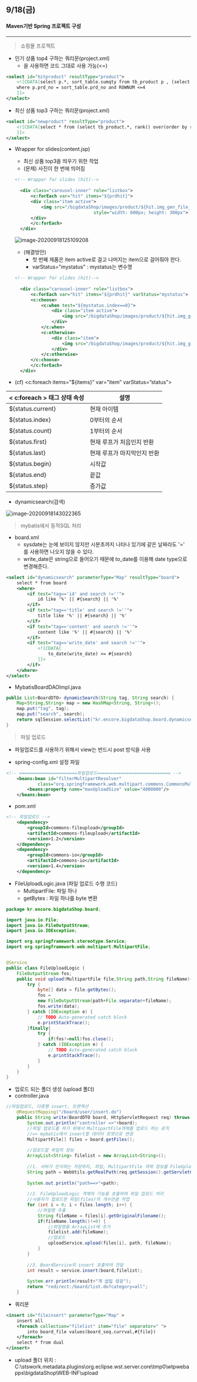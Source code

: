 ## 9/18(금)

#### Maven기반 Spring 프로젝트 구성

--------

> 쇼핑몰 프로젝트

- 인기 상품 top4 구하는 쿼리문(project.xml)
  - <![CDATA[(쿼리문)]] >을 사용하면 코드 그대로 사용 가능(<=)

```xml
<select id="hitproduct" resultType="product">
	<![CDATA[select p.*, sort_table.sumqty from tb_product p , (select prd_no, sum(qty) 	as sumqty from tb_order_product GROUP by prd_no order by sumqty desc) sort_table
	where p.prd_no = sort_table.prd_no and ROWNUM <=4
	]]>
</select>
```



- 최신 상품 top3 구하는 쿼리문(project.xml)

```xml
<select id="newproduct" resultType="product">
	<![CDATA[select * from (select tb_product.*, rank() over(order by reg_dtm desc) 			myrank from tb_product) rank_table where myrank <= 3
	]]>
</select>
```



- Wrapper for slides(content.jsp)

  - 최신 상품 top3을 띄우기 위한 작업 
  - (문제) 사진이 한 번에 띄어짐

  ```xml
  <!-- Wrapper for slides (hit)-->
  					
  	<div class="carousel-inner" role="listbox">
  		<c:forEach var="hit" items="${prdhit}">
  		<div class="item active">
  			<img src="/bigdataShop/images/product/${hit.img_gen_file_nm}" alt="Image"
  								style="width: 600px; height: 300px">
  		</div>
  		</c:forEach>
  	</div>
  ```

  ![image-20200918125109208](C:\Users\whtpw\AppData\Roaming\Typora\typora-user-images\image-20200918125109208.png)

  - (해결방안)
    - 첫 번째 제품은 item active로 걸고 나머지는 item으로 걸어줘야 한다.
    - varStatus="mystatus"  : mystatus는 변수명

  ```xml
  <!-- Wrapper for slides (hit)-->
  					
  	<div class="carousel-inner" role="listbox">
  		<c:forEach var="hit" items="${prdhit}" varStatus="mystatus">		
  		<c:choose>
  			<c:when test="${mystatus.index==0}">
  				<div class="item active">
  					<img src="/bigdataShop/images/product/${hit.img_gen_file_nm}" 							alt="Image" style="width: 600px; height: 300px">
  				</div>
  			</c:when>
  			<c:otherwise>
  				<div class="item">
  					<img src="/bigdataShop/images/product/${hit.img_gen_file_nm}" 							alt="Image" style="width: 600px; height: 300px">
  				</div>
  			</c:otherwise>
  		</c:choose>	
  		</c:forEach>
  	</div>
  ```

  

- (cf)  <c:foreach items=”${items}” var=”item” varStatus=”status”>

| < c:foreach > 태그 상태 속성 | 설명                        |
| ---------------------------- | --------------------------- |
| ${status.current}            | 현재 아이템                 |
| ${status.index}              | 0부터의 순서                |
| ${status.count}              | 1부터의 순서                |
| ${status.first}              | 현재 루프가 처음인지 반환   |
| ${status.last}               | 현재 루프가 마지막인지 반환 |
| ${status.begin}              | 시작값                      |
| ${status.end}                | 끝값                        |
| ${status.step}               | 증가값                      |



- dynamicsearch(검색)

![image-20200918143022365](C:\Users\whtpw\AppData\Roaming\Typora\typora-user-images\image-20200918143022365.png)



> mybatis에서 동적SQL 처리

- board.xml
  - sysdate는 눈에 보이지 않지만 시분초까지 나타나 있기에 같은 날짜라도 '=' 를 사용하면 나오지 않을 수 있다.
  - write_date은 string으로 들어오기 때문에 to_date를 이용해 date type으로 변경해준다.

```xml
<select id="dynamicsearch" parameterType="Map" resultType="board">
	select * from board 
	<where>
		<if test="tag=='id' and search !=''">
			id like '%' || #{search} || '%'
		</if>
		<if test="tag=='title' and search !=''">
			title like '%' || #{search} || '%'
		</if>
		<if test="tag=='content' and search !=''">
			content like '%' || #{search} || '%'
		</if>
		<if test="tag=='write_date' and search !=''">
			<![CDATA[
				to_date(write_date) <= #{search}
			]]>
		</if>
	</where>
</select>
```



- MybatisBoardDAOImpl.java

```java
public List<BoardDTO> dynamicSearch(String tag, String search) {
	Map<String,String> map = new HashMap<String, String>();
	map.put("tag", tag);
	map.put("search", search);
	return sqlSession.selectList("kr.encore.bigdataShop.board.dynamicsearch",map);
}
```



> 파일 업로드 

- 파일업로드를 사용하기 위해서 view는 반드시 post 방식을 사용

- spring-config.xml 설정 파일

```xml
<!-- ======================파일업로드============================ -->
	<beans:bean id="filterMultipartResolver"
			class="org.springframework.web.multipart.commons.CommonsMultipartResolver">
		<beans:property name="maxUploadSize" value="4000000"/>	
	</beans:bean>
```



- pom.xml

```xml
<!-- 파일업로드 -->
	<dependency>
		<groupId>commons-fileupload</groupId>
		<artifactId>commons-fileupload</artifactId>
		<version>1.2</version>
	</dependency>
	<dependency>
		<groupId>commons-io</groupId>
		<artifactId>commons-io</artifactId>
		<version>1.4</version>
	</dependency>
```



- FileUploadLogic.java (파일 업로드 수행 코드)
  - MultipartFile: 파일 하나 
  - getBytes : 파일 하나를 byte 변환

```java
package kr.encore.bigdataShop.board;

import java.io.File;
import java.io.FileOutputStream;
import java.io.IOException;

import org.springframework.stereotype.Service;
import org.springframework.web.multipart.MultipartFile;


@Service
public class FileUploadLogic {
	FileOutputStream fos;
	public void upload(MultipartFile file,String path,String fileName){
		try {
			byte[] data = file.getBytes();
			fos = 
			new FileOutputStream(path+File.separator+fileName);
			fos.write(data);
		} catch (IOException e) {
			// TODO Auto-generated catch block
			e.printStackTrace();
		}finally{
			try {
				if(fos!=null)fos.close();
			} catch (IOException e) {
				// TODO Auto-generated catch block
				e.printStackTrace();
			}
		}
	}
}
```



- 업로드 되는 폴더 생성 (upload 폴더)
- controller.java

```java
//파일업로드, 다중행 insert, 트랜잭션
	@RequestMapping("/board/user/insert.do")
	public String write(BoardDTO board, HttpServletRequest req) throws Exception{
		System.out.println("controller =>"+board);
		//파일 업로드를 하기 위해서 MultipartFile객체를 업로드 하는 로직
		//=> mybatis에서 insert할 데이터 포맷으로 변경
		MultipartFile[] files = board.getFiles();
		
		//업로드할 파일의 정보 
		ArrayList<String> filelist = new ArrayList<String>();
		
		//1. 서버가 인식하는 저장위치, 파일, MultipartFile 객체 정보를 FileUploadLogic로 전달
		String path = WebUtils.getRealPath(req.getSession().getServletContext(), "/WEB-INF/upload");
		
		System.out.println("path==>"+path);
		
		//2. FileUploadLogic 객체의 기능을 호출하며 파일 업로드 처리 
		//사용자가 업로드한 파일(files)의 개수만큼 작업
		for (int i = 0; i < files.length; i++) {
			//파일명 추출
			String fileName = files[i].getOriginalFilename();
			if(fileName.length()!=0) {
				//파일명을 ArrayList에 추가
				filelist.add(fileName);
				//업로드
				uploadService.upload(files[i], path, fileName);
			}
		}
		
		//3. BoardService의 insert 호출하여 전달
		int result = service.insert(board,filelist);
		
		System.err.println(result+"개 삽입 성공");
		return "redirect:/board/list.do?category=all";
	}
```

- 쿼리문

```xml
<insert id="fileinsert" parameterType="Map" >
	insert all
	<foreach collection="filelist" item="file" separator=" ">
		into board_file values(board_seq.currval,#{file})
	</foreach>
	select * from dual
</insert>
```



- upload 폴더 위치 : C:\stswork\.metadata\.plugins\org.eclipse.wst.server.core\tmp0\wtpwebapps\bigdataShop\WEB-INF\upload



